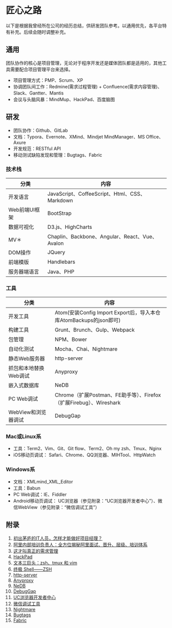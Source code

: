 # 匠心之路

以下是根据我曾经所在公司的经历总结，供研发团队参考。以通用优先，各平台特有补充。后续会随时调整补充。

## 通用

团队协作的核心是项目管理，无论对于程序开发还是媒体团队都是适用的，其他工具需要配合项目管理平台来选择。
- 项目管理方式：PMP、Scrum、XP
- 协调团队间工作：Redmine(需求过程管理) + Confluence(需求内容管理)、Slack、Gantter、Mantis
- 会议与头脑风暴：MindMup、HackPad、百度脑图

## 研发

- 团队协作：Github、GitLab
- 文档：Typora、Evernote、XMind、Mindjet MindManager、MS Office、Axure
- 开发规范：RESTful API
- 移动测试缺陷发现和管理：Bugtags、Fabric

### 技术栈

| 分类        | 内容                                       |
| --------- | ---------------------------------------- |
| 开发语言      | JavaScript、CoffeeScript、Html、CSS、Markdown |
| Web前端UI框架 | BootStrap                                |
| 数据可视化     | D3.js、HighCharts                         |
| MV＊       | Chaplin、Backbone、Angular、React、Vue、Avalon |
| DOM操作     | JQuery                                   |
| 前端模版      | Handlebars                               |
| 服务器端语言    | Java、PHP                                 |

### 工具

| 分类            | 内容                                       |
| ------------- | ---------------------------------------- |
| 开发工具          | Atom(安装Config Import Export后，导入本仓库AtomBackups的json即可) |
| 构建工具          | Grunt、Brunch、Gulp、Webpack                |
| 包管理           | NPM、Bower                                |
| 自动化测试         | Mocha、Chai、Nightmare                     |
| 静态Web服务器      | http-server                              |
| 抓包和本地替换Web调试  | Anyproxy                                 |
| 嵌入式数据库        | NeDB                                     |
| PC Web调试      | Chrome（扩展Postman、FE助手等）、Firefox（扩展Firebug）、Wireshark |
| WebView和浏览器调试 | DebugGap                                 |

### Mac或Linux系

- 工具：Term2、Vim、Git、Git flow、Term2、Oh my zsh、Tmux、Nginx
- iOS移动页调试： Safari、Chrome、QQ浏览器、MIHTool、HttpWatch

### Windows系

- 文档：XMLmind_XML_Editor
- 工具：Babun
- PC Web调试：IE、Fiddler
- Android移动页调试： UC浏览器（参见附录：“UC浏览器开发者中心”）、微信WebView（参见附录：“微信调试工具”）

## 附录

 1. [初出茅庐的IT人员，怎样才能做好项目经理？](http://www.jianshu.com/p/2f737f8fe75f)
 2. [阿里内部培训负责人：全方位揭秘阿里面试、晋升、层级、培训体系](http://mp.weixin.qq.com/s?__biz=MjM5MzIxNTQ2MA==&mid=402806994&idx=1&sn=77d8fda6912c16a617e82229e8cc1a52&scene=23&srcid=0319fD0Qyeu9idm7xvmZbbiY#rd)
 3. [这才叫真正的需求管理](http://www.jianshu.com/p/507fea3e2a20)
 4. [HackPad](https://hackpad.com/)
 5. [文本三巨头：zsh、tmux 和 vim](http://blog.jobbole.com/86571/)
 6. [终极 Shell——ZSH](http://zhuanlan.zhihu.com/mactalk/19556676)
 7. [http-server](https://github.com/indexzero/http-server)
 8. [Anyproxy](https://github.com/alibaba/anyproxy)
 9. [NeDB](https://github.com/louischatriot/nedb)
 10. [DebugGap](http://www.debuggap.com/)
 11. [UC浏览器开发者中心](http://www.uc.cn/business/developer/)
 12. [微信调试工具](http://blog.qqbrowser.cc/)
 13. [Nightmare](http://www.nightmarejs.org/)
 14. [Bugtags](https://www.bugtags.com/)
 15. [Fabric](https://get.fabric.io/)
